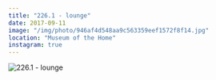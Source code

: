 ```yaml
---
title: "226.1 - lounge"
date: 2017-09-11
image: "/img/photo/946af4d548aa9c563359eef1572f8f14.jpg"
location: "Museum of the Home"
instagram: true
---
```


![226.1 - lounge](/img/photo/946af4d548aa9c563359eef1572f8f14.jpg)
